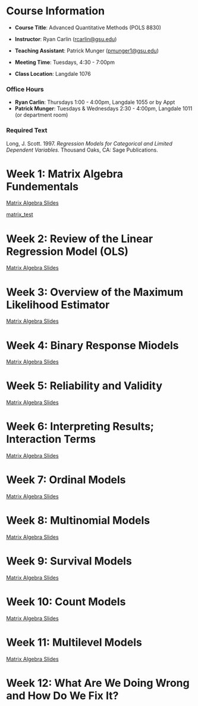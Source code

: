 # Course Information

- **Course Title**: Advanced Quantitative Methods (POLS 8830)

- **Instructor**: Ryan Carlin (rcarlin@gsu.edu)

- **Teaching Assistant**: Patrick Munger (pmunger1@gsu.edu)

- **Meeting Time**: Tuesdays, 4:30 - 7:00pm

- **Class Location**: Langdale 1076

### Office Hours

- **Ryan Carlin**: Thursdays 1:00 - 4:00pm, Langdale 1055 or by Appt
- **Patrick Munger**: Tuesdays & Wednesdays 2:30 - 4:00pm, Langdale 1011 (or department room)

### Required Text 

Long, J. Scott. 1997. *Regression Models for Categorical and Limited Dependent Variables.* Thousand
Oaks, CA: Sage Publications.

# Week 1: Matrix Algebra Fundementals 

[Matrix Algebra Slides](docs/8830_slides/01Matrix.pdf)

[matrix_test](https://github.com/patmunger/polysci_methods/raw/main/docs/8830_slides/01Matrix.pdf)

# Week 2: Review of the Linear Regression Model (OLS)

[Matrix Algebra Slides](docs/8830_slides/02OLS.pdf)

# Week 3: Overview of the Maximum Likelihood Estimator 

[Matrix Algebra Slides](docs/8830_slides/03MLE.pdf)

# Week 4: Binary Response Miodels

[Matrix Algebra Slides](docs/8830_slides/05Logit.pdf)

# Week 5:  Reliability and Validity

[Matrix Algebra Slides](docs/8830_slides/04Measurement.pdf)

# Week 6: Interpreting Results; Interaction Terms

[Matrix Algebra Slides](docs/8830_slides/06Substantive.pdf)

# Week 7: Ordinal Models

[Matrix Algebra Slides](docs/8830_slides/07Ordinal.pdf)

# Week 8: Multinomial Models

[Matrix Algebra Slides](docs/8830_slides/08multinomial.pdf)

# Week 9: Survival Models

[Matrix Algebra Slides](docs/8830_slides/10Duration.pdf)

# Week 10:  Count Models

[Matrix Algebra Slides](docs/8830_slides/10Count.pdf)

# Week 11: Multilevel Models 

[Matrix Algebra Slides](docs/8830_slides/11Multilevel.pdf)

# Week 12: What Are We Doing Wrong and How Do We Fix It?

